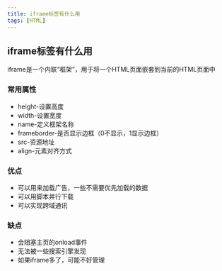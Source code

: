 ```yaml
---
title: iframe标签有什么用
tags: [HTML]
---
```


## iframe标签有什么用

iframe是一个内联“框架”，用于将一个HTML页面嵌套到当前的HTML页面中

### 常用属性

- height-设置高度
- width-设置宽度
- name-定义框架名称
- frameborder-是否显示边框（0不显示，1显示边框）
- src-资源地址
- align-元素对齐方式

### 优点

- 可以用来加载广告，一些不需要优先加载的数据
- 可以用脚本并行下载
- 可以实现跨域通讯

### 缺点

- 会阻塞主页的onload事件
- 无法被一些搜索引擎发现
- 如果iframe多了，可能不好管理
